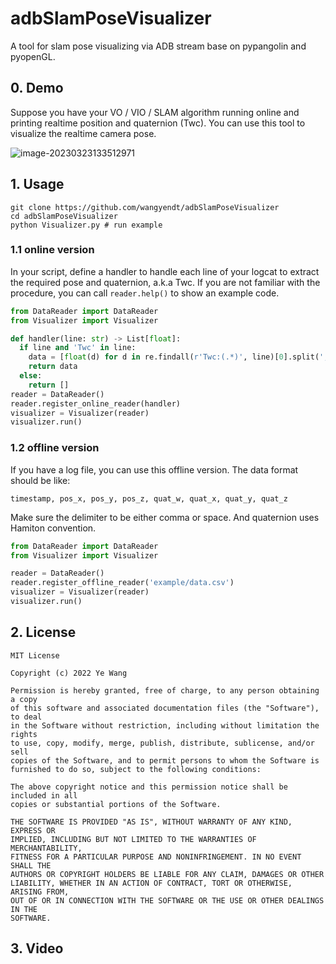 # adbSlamPoseVisualizer
 A tool for slam pose visualizing via ADB stream base on pypangolin and pyopenGL.

## 0. Demo

Suppose you have your VO / VIO / SLAM algorithm running online and printing realtime position and quaternion (Twc). You can use this tool to visualize the realtime camera pose. 

![image-20230323133512971](https://p.ipic.vip/kcz16p.png)

## 1. Usage

```
git clone https://github.com/wangyendt/adbSlamPoseVisualizer
cd adbSlamPoseVisualizer
python Visualizer.py # run example
```

### 1.1 online version

In your script, define a handler to handle each line of your logcat to extract the required pose and quaternion, a.k.a Twc. If you are not familiar with the procedure, you can call ``reader.help()`` to show an example code.

```python
from DataReader import DataReader
from Visualizer import Visualizer

def handler(line: str) -> List[float]:
  if line and 'Twc' in line:
    data = [float(d) for d in re.findall(r'Twc:(.*)', line)[0].split(',')]
    return data
  else:
    return []
reader = DataReader()
reader.register_online_reader(handler)
visualizer = Visualizer(reader)
visualizer.run()
```

### 1.2 offline version

If you have a log file, you can use this offline version. The data format should be like:

````
timestamp, pos_x, pos_y, pos_z, quat_w, quat_x, quat_y, quat_z
````

Make sure the delimiter to be either comma or space. And quaternion uses Hamiton convention.

```python
from DataReader import DataReader
from Visualizer import Visualizer

reader = DataReader()
reader.register_offline_reader('example/data.csv')
visualizer = Visualizer(reader)
visualizer.run()
```

## 2. License

```
MIT License

Copyright (c) 2022 Ye Wang

Permission is hereby granted, free of charge, to any person obtaining a copy
of this software and associated documentation files (the "Software"), to deal
in the Software without restriction, including without limitation the rights
to use, copy, modify, merge, publish, distribute, sublicense, and/or sell
copies of the Software, and to permit persons to whom the Software is
furnished to do so, subject to the following conditions:

The above copyright notice and this permission notice shall be included in all
copies or substantial portions of the Software.

THE SOFTWARE IS PROVIDED "AS IS", WITHOUT WARRANTY OF ANY KIND, EXPRESS OR
IMPLIED, INCLUDING BUT NOT LIMITED TO THE WARRANTIES OF MERCHANTABILITY,
FITNESS FOR A PARTICULAR PURPOSE AND NONINFRINGEMENT. IN NO EVENT SHALL THE
AUTHORS OR COPYRIGHT HOLDERS BE LIABLE FOR ANY CLAIM, DAMAGES OR OTHER
LIABILITY, WHETHER IN AN ACTION OF CONTRACT, TORT OR OTHERWISE, ARISING FROM,
OUT OF OR IN CONNECTION WITH THE SOFTWARE OR THE USE OR OTHER DEALINGS IN THE
SOFTWARE.
```

## 3. Video
